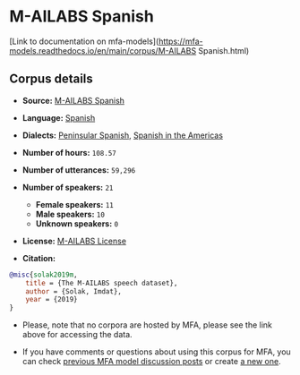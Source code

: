 
# M-AILABS Spanish

[Link to documentation on mfa-models](https://mfa-models.readthedocs.io/en/main/corpus/M-AILABS Spanish.html)

## Corpus details

- **Source:** [M-AILABS Spanish](https://openslr.org/94/)
- **Language:** [Spanish](https://en.wikipedia.org/wiki/Spanish_language)
- **Dialects:** [Peninsular Spanish](https://en.wikipedia.org/wiki/Peninsular_Spanish), [Spanish in the Americas](https://en.wikipedia.org/wiki/Spanish_language_in_the_Americas)
- **Number of hours:** `108.57`
- **Number of utterances:** `59,296`
- **Number of speakers:** `21`
  - **Female speakers:** `11`
  - **Male speakers:** `10`
  - **Unknown speakers:** `0`
- **License:** [M-AILABS License](https://www.caito.de/2019/01/the-m-ailabs-speech-dataset/)

- **Citation:**
```bibtex
@misc{solak2019m,
	title = {The M-AILABS speech dataset},
	author = {Solak, Imdat},
	year = {2019}
}
```

- Please, note that no corpora are hosted by MFA, please see the link above for accessing the data.

- If you have comments or questions about using this corpus for MFA, you can check [previous MFA model discussion posts](https://github.com/MontrealCorpusTools/mfa-models/discussions?discussions_q=M-AILABS+Spanish) or create [a new one](https://github.com/MontrealCorpusTools/mfa-models/discussions/new).
